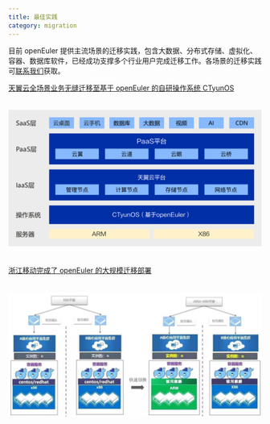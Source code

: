 ```yaml
---
title: 最佳实践
category: migration
---
```


目前 openEuler 提供主流场景的迁移实践，包含大数据、分布式存储、虚拟化、容器、数据库软件，已经成功支撑多个行业用户完成迁移工作。各场景的迁移实践可[联系我们](/zh/migration/contact/)获取。

[天翼云全场景业务无缝迁移至基于 openEuler 的自研操作系统 CTyunOS](https://baijiahao.baidu.com/s?id=1744113308957850456)

<img class="image" src="./system.png">

[浙江移动完成了 openEuler 的大规模迁移部署](https://www.cnii.com.cn/rmydb/202109/t20210923_311404.html)

<img class="image bottom" src="./move.png">

<style>
    .image{
        width: 815px;
        margin: 20px 0;
    }
    .bottom{
        margin-bottom: 0;
    }
</style>
